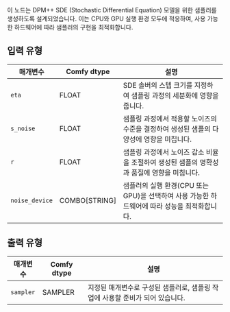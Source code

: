 
이 노드는 DPM++ SDE (Stochastic Differential Equation) 모델을 위한 샘플러를 생성하도록 설계되었습니다. 이는 CPU와 GPU 실행 환경 모두에 적응하여, 사용 가능한 하드웨어에 따라 샘플러의 구현을 최적화합니다.

## 입력 유형

| 매개변수      | Comfy dtype | 설명 |
|----------------|-------------|-------------|
| `eta`          | FLOAT       | SDE 솔버의 스텝 크기를 지정하여 샘플링 과정의 세분화에 영향을 줍니다.|
| `s_noise`      | FLOAT       | 샘플링 과정에서 적용할 노이즈의 수준을 결정하여 생성된 샘플의 다양성에 영향을 미칩니다.|
| `r`            | FLOAT       | 샘플링 과정에서 노이즈 감소 비율을 조절하여 생성된 샘플의 명확성과 품질에 영향을 미칩니다.|
| `noise_device` | COMBO[STRING]| 샘플러의 실행 환경(CPU 또는 GPU)을 선택하여 사용 가능한 하드웨어에 따라 성능을 최적화합니다.|

## 출력 유형

| 매개변수    | Comfy dtype | 설명 |
|----------------|-------------|-------------|
| `sampler`    | SAMPLER     | 지정된 매개변수로 구성된 샘플러로, 샘플링 작업에 사용할 준비가 되어 있습니다. |
